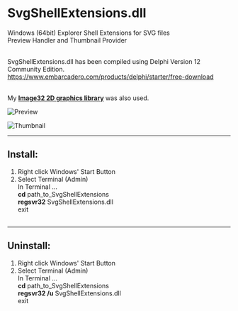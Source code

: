 # SvgShellExtensions.dll

Windows (64bit) Explorer Shell Extensions for SVG files<br>
Preview Handler and Thumbnail Provider<br><br>

SvgShellExtensions.dll has been compiled using Delphi Version 12 Community Edition.<br>
https://www.embarcadero.com/products/delphi/starter/free-download
<br><br>

My [**Image32 2D graphics library**](https://github.com/AngusJohnson/Image32) was also used.<br>

![Preview](https://user-images.githubusercontent.com/5280692/150119503-11700028-4dcf-4eca-aeaf-a787c4339a28.png)

![Thumbnail](https://user-images.githubusercontent.com/5280692/150119536-2b499495-f0dd-42e8-9e99-367657e3d783.png)

----------
Install:
----------

1. Right click Windows' Start Button<br>
2. Select Terminal (Admin)<br>
In Terminal ...<br>
**cd** path_to_SvgShellExtensions<br>
**regsvr32** SvgShellExtensions.dll<br>
exit<br><br>

----------
Uninstall:
----------

1. Right click Windows' Start Button<br>
2. Select Terminal (Admin)<br>
In Terminal ...<br>
**cd** path_to_SvgShellExtensions<br>
**regsvr32 /u** SvgShellExtensions.dll<br>
exit<br><br>
